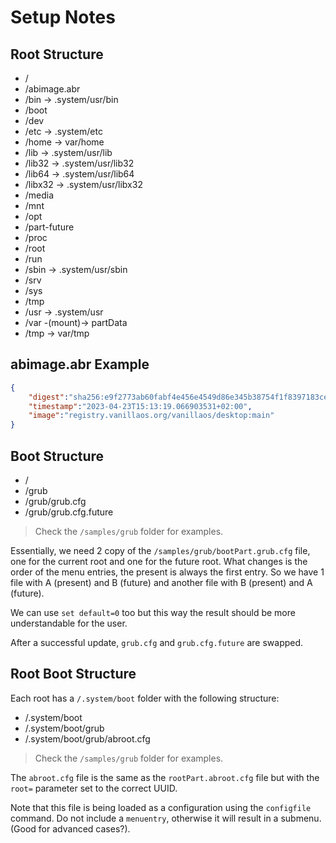 # Setup Notes

## Root Structure

- /
- /abimage.abr
- /bin -> .system/usr/bin
- /boot
- /dev
- /etc -> .system/etc
- /home -> var/home
- /lib -> .system/usr/lib
- /lib32 -> .system/usr/lib32
- /lib64 -> .system/usr/lib64
- /libx32 -> .system/usr/libx32
- /media
- /mnt
- /opt
- /part-future
- /proc
- /root
- /run
- /sbin -> .system/usr/sbin
- /srv
- /sys
- /tmp
- /usr -> .system/usr
- /var -(mount)-> partData
- /tmp -> var/tmp

## abimage.abr Example

```json
{
    "digest":"sha256:e9f2773ab60fabf4e456e4549d86e345b38754f1f8397183ce4dc28d52bab66e",
    "timestamp":"2023-04-23T15:13:19.066903531+02:00",
    "image":"registry.vanillaos.org/vanillaos/desktop:main"
}
```

## Boot Structure

- /
- /grub
- /grub/grub.cfg
- /grub/grub.cfg.future

> Check the `/samples/grub` folder for examples.

Essentially, we need 2 copy of the `/samples/grub/bootPart.grub.cfg` file,
one for the current root and one for the future root. What changes is the
order of the menu entries, the present is always the first entry. So we
have 1 file with A (present) and B (future) and another file with B (present)
and A (future).

We can use `set default=0` too but this way the result should be more
understandable for the user.

After a successful update, `grub.cfg` and `grub.cfg.future` are swapped.

## Root Boot Structure

Each root has a `/.system/boot` folder with the following structure:

- /.system/boot
- /.system/boot/grub
- /.system/boot/grub/abroot.cfg

> Check the `/samples/grub` folder for examples.

The `abroot.cfg` file is the same as the `rootPart.abroot.cfg` file but
with the `root=` parameter set to the correct UUID.

Note that this file is being loaded as a configuration using the `configfile`
command. Do not include a `menuentry`, otherwise it will result in
a submenu. (Good for advanced cases?).
